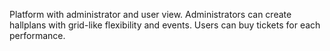 Platform with administrator and user view. Administrators
can create hallplans with grid-like flexibility and events. Users
can buy tickets for each performance.
